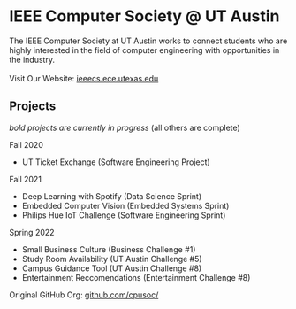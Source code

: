 # IEEE Computer Society @ UT Austin

The IEEE Computer Society at UT Austin works to connect students who are highly interested in the field of computer engineering with opportunities in the industry.
&nbsp;  
&nbsp;  
Visit Our Website: [ieeecs.ece.utexas.edu](http://ieeecs.ece.utexas.edu/)  

## Projects
*bold projects are currently in progress* (all others are complete)  


Fall 2020  
- UT Ticket Exchange (Software Engineering Project)


Fall 2021  
- Deep Learning with Spotify (Data Science Sprint)
- Embedded Computer Vision (Embedded Systems Sprint)
- Philips Hue IoT Challenge (Software Engineering Sprint)


Spring 2022  
- Small Business Culture (Business Challenge #1)
- Study Room Availability (UT Austin Challenge #5)
- Campus Guidance Tool (UT Austin Challenge #8)
- Entertainment Reccomendations (Entertainment Challenge #8)


Original GitHub Org: [github.com/cpusoc/](https://github.com/cpusoc/)  
